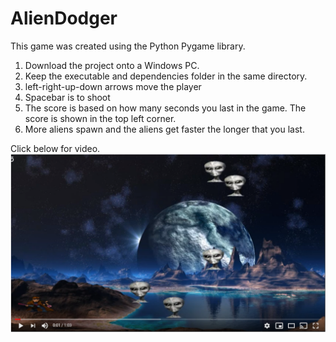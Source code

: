 # AlienDodger
This game was created using the Python Pygame library. 
1. Download the project onto a Windows PC.
2. Keep the executable and dependencies folder in the same directory.
3. left-right-up-down arrows move the player
4. Spacebar is to shoot
5. The score is based on how many seconds you last in the game. The score is shown in the top left corner.
6. More aliens spawn and the aliens get faster the longer that you last.

Click below for video.
[![Demonstration](https://github.com/danialesaid/AlienDodger/blob/master/AlienDodgerGame.PNG)](https://youtu.be/z65f4V-tNlQ)
